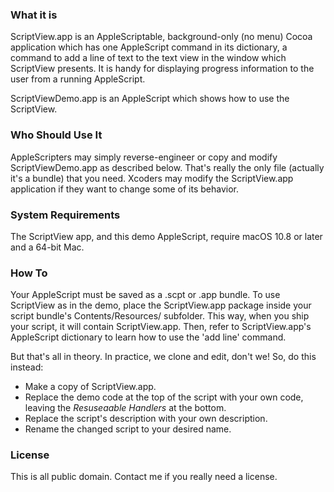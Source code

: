 ### What it is

ScriptView.app is an AppleScriptable, background-only (no menu) Cocoa application which has one AppleScript command in its dictionary, a command to add a line of text to the text view in the window which ScriptView presents.  It is handy for displaying progress information to the user from a running AppleScript.

ScriptViewDemo.app is an AppleScript which shows how to use the ScriptView.

### Who Should Use It

AppleScripters may simply reverse-engineer or copy and modify ScriptViewDemo.app as described below.  That's really the only file (actually it's a bundle) that you need.  Xcoders may modify the ScriptView.app application if they want to change some of its behavior.

### System Requirements

The ScriptView app, and this demo AppleScript, require macOS 10.8 or later and a 64-bit Mac. 

### How To

Your AppleScript must be saved as a .scpt or .app bundle.  To use ScriptView as in the demo, place the ScriptView.app package inside your script bundle's Contents/Resources/ subfolder.  This way, when you ship your script, it will contain ScriptView.app.  Then, refer to ScriptView.app's AppleScript dictionary to learn how to use the 'add line' command.

But that's all in theory.  In practice, we clone and edit, don't we!  So, do this instead:

* Make a copy of ScriptView.app.
* Replace the demo code at the top of the script with your own code, leaving the *Resuseaable Handlers* at the bottom.
* Replace the script's description with your own description.
* Rename the changed script to your desired name.

### License

This is all public domain.  Contact me if you really need a license.
